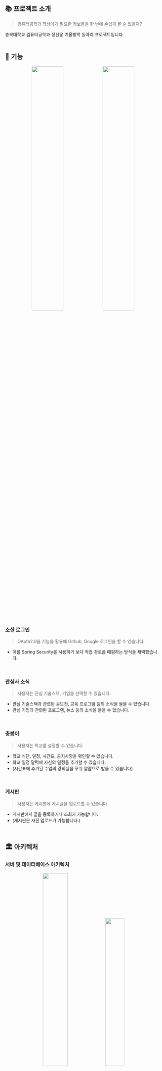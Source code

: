 ## 📚 프로젝트 소개
> 컴퓨터공학과 학생에게 필요한 정보들을 한 번에 손쉽게 볼 순 없을까?

충북대학교 컴퓨터공학과 정선웅 겨울방학 동아리 프로젝트입니다.<br/>
<br/>


## 🔖 기능

<p align="center"> 
  <img width="45%" alt="" src="">
  <img width="45%" alt="" src="">
</p>

<br>

### 소셜 로그인
> OAuth2.0을 기능을 활용해 Github, Google 로그인을 할 수 있습니다.
- 이를 Spring Security를 사용하기 보다 직접 경로를 매핑하는 방식을 채택했습니다.

<br>

### 관심사 소식
> 사용자는 관심 기술스택, 기업을 선택할 수 있습니다.
- 관심 기술스택과 관련된 공모전, 교육 프로그램 등의 소식을 들을 수 있습니다.
- 관심 기업과 관련된 프로그램, 뉴스 등의 소식을 들을 수 있습니다.

<br>

### 충붕이
> 사용자는 학교를 설정할 수 있습니다.
- 학교 식단, 일정, 시간표, 공지사항을 확인할 수 있습니다.
- 학교 일정 달력에 자신의 일정을 추가할 수 있습니다.
- (시간표에 추가된 수업의 강의실을 푸쉬 알람으로 받을 수 있습니다)


<br>

### 게시판
> 사용자는 게시판에 게시글을 업로드할 수 있습니다.
- 게시판에서 글을 등록하거나 조회가 가능합니다.
- (게시판은 사진 업로드가 가능합니다.)

<br>

## 🏛️ 아키텍처

### 서버 및 데이터베이스 아키텍처
<p align="center">
  <img width="40%" alt="" src="">
  <img width="35%" alt="" src="">
</p>

<br>

### 기술 스택
**Language** | Java 17

**Framework** | Spring Boot 3.4.1, Spring Data JPA

**Database** | MySQL

**Build Tool** | Gradle 8.9

**Deploy** | Docker, Docker Compose

**API** | 

<br><br>

## 🤔 기술적 고민

### 기술적 고민 1

**문제 상황**

**해결 방안**


### 기술적 고민 2

**문제 상황**

**해결 방안**
